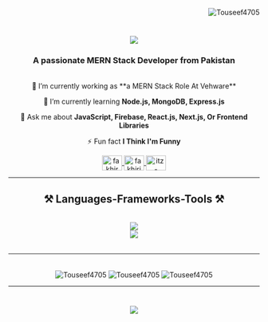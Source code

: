 <p align="right">
  <img src="https://komarev.com/ghpvc/?username=Touseef4705&label=Profile%20views&color=0e75b6&style=flat" alt="Touseef4705" />
</p>

<h1 align="center">
  <img src="https://readme-typing-svg.herokuapp.com/?font=Righteous&size=35&center=true&vCenter=true&width=500&height=70&duration=4000&lines=Hi+There!+👋;+I'm+Touseef+Abid!;" />
</h1>

<h3 align="center">A passionate MERN Stack Developer from Pakistan</h3>

<br />

<div align="center">
  🔭 I’m currently working as **a MERN Stack Role At Vehware**

  🌱 I’m currently learning **Node.js, MongoDB, Express.js**

  💬 Ask me about **JavaScript, Firebase, React.js, Next.js, Or Frontend Libraries**

  ⚡ Fun fact **I Think I'm Funny**
</div>

<div align="center">
  <a href="https://www.linkedin.com/in/touseefabid/" target="blank">
    <img align="center" src="https://raw.githubusercontent.com/rahuldkjain/github-profile-readme-generator/master/src/images/icons/Social/linked-in-alt.svg" alt="fakhir iqbal" height="30" width="40" />
  </a>
  <a href="https://www.facebook.com/profile.php?id=100084803561855" target="blank">
    <img align="center" src="https://raw.githubusercontent.com/rahuldkjain/github-profile-readme-generator/master/src/images/icons/Social/facebook.svg" alt="fakhiriqbal" height="30" width="40" />
  </a>
  <a href="https://www.instagram.com/mrtouseef09/" target="blank">
    <img align="center" src="https://raw.githubusercontent.com/rahuldkjain/github-profile-readme-generator/master/src/images/icons/Social/instagram.svg" alt="itz-fakhir" height="30" width="40" />
  </a>
</div>

<hr />

<h2 align="center">⚒️ Languages-Frameworks-Tools ⚒️</h2>
<br />
<div align="center">
  <img src="https://skillicons.dev/icons?i=html,css,javascript,typescript,react,nextjs,vscode,github,git,postman,androidstudio" />
  <br />
  <img src="https://skillicons.dev/icons?i=bootstrap,scss,tailwind,mui,nodejs,express,firebase,mongodb" />
</div>

<br />
<hr />

<div align="center">
  <br>
  <img align="center" src="https://github-readme-stats.vercel.app/api/top-langs?username=Touseef4705&show_icons=true&locale=en&layout=compact" alt="Touseef4705" />
  <img align="center" src="https://github-readme-stats.vercel.app/api?username=Touseef4705&show_icons=true&locale=en" alt="Touseef4705" />
  <img align="center" src="https://github-readme-streak-stats.herokuapp.com/?user=Touseef4705&" alt="Touseef4705" />
  <br />
</div>

<hr />

<h1 align="center">
  <img src="https://readme-typing-svg.herokuapp.com/?font=Righteous&size=35&center=true&vCenter=true&width=500&height=70&duration=4000&lines=Thank+You!;" />
</h1>
